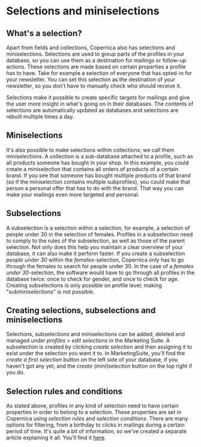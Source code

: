 # Selections and miniselections

## What's a selection?
Apart from fields and collections, Copernica also has selections and miniselections. Selections are used to group parts of the profiles in your database, so you can use them as a destination for mailings or follow-up actions. These selections are made based on certain properties a profile has to have. Take for example a selection of everyone that has opted-in for your newsletter. You can set this selection as the destination of your newsletter, so you don't have to manually check who should receive it. 

Selections make it possible to create specific targets for mailings and give the user more insight in what's going on in their databases. The contents of selections are automatically updated as databases and selections are rebuilt multiple times a day.

## Miniselections
It's also possible to make selections within collections; we call them miniselections. A collection is a sub-database attached to a profile, such as all products someone has bought in your shop. In this example, you could create a miniselection that contains all orders of products of a certain brand. If you see that someone has bought multiple products of that brand (so if the miniselection contains multiple subprofiles), you could make that person a personal offer that has to do with the brand. That way you can make your mailings even more targeted and personal.

## Subselections
A subselection is a selection within a selection, for example, a selection of people under 30 in the selection of females. Profiles in a subselection need to comply to the rules of the subselection, as well as those of the parent selection. Not only does this help you maintain a clear overview of your database, it can also make it perform faster. If you create a subselection *people under 30* within the *females*-selection, Copernica only has to go through the females to search for people under 30. In the case of a *females under 30*-selection, the software would have to go through all profiles in the database twice: once to check for gender, and once to check for age.
Creating subselections is only possible on profile level; making "subminiselections" is not possible. 

## Creating selections, subselections and miniselections
Selections, subselections and miniselections can be added, deleted and managed under *profiles* > *edit selections* in the Marketing Suite. A subselection is created by clicking *create selection* and then assigning it to exist under the selection you want it to. In MarketingSuite, you'll find the *create a first selection* button on the left side of your database, if you haven't got any yet, and the *create (mini)selection* button on the top right if you do.

## Selection rules and conditions
As stated above, profiles in any kind of selection need to have certain properties in order to belong to a selection. These properties are set in Copernica using *selection rules* and *selection conditions*. There are many options for filtering, from a birthday to clicks in mailings during a certain period of time. It's quite a bit of information, so we've created a separate article explaining it all. You'll find it [here](selections-conditions).
